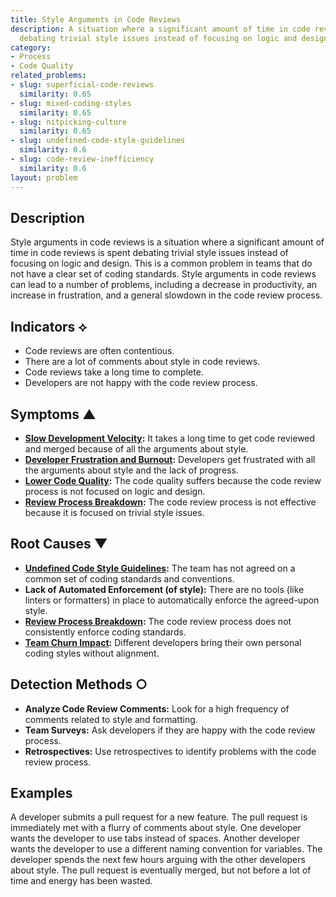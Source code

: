 ```yaml
---
title: Style Arguments in Code Reviews
description: A situation where a significant amount of time in code reviews is spent
  debating trivial style issues instead of focusing on logic and design.
category:
- Process
- Code Quality
related_problems:
- slug: superficial-code-reviews
  similarity: 0.65
- slug: mixed-coding-styles
  similarity: 0.65
- slug: nitpicking-culture
  similarity: 0.65
- slug: undefined-code-style-guidelines
  similarity: 0.6
- slug: code-review-inefficiency
  similarity: 0.6
layout: problem
---
```


## Description
Style arguments in code reviews is a situation where a significant amount of time in code reviews is spent debating trivial style issues instead of focusing on logic and design. This is a common problem in teams that do not have a clear set of coding standards. Style arguments in code reviews can lead to a number of problems, including a decrease in productivity, an increase in frustration, and a general slowdown in the code review process.

## Indicators ⟡
- Code reviews are often contentious.
- There are a lot of comments about style in code reviews.
- Code reviews take a long time to complete.
- Developers are not happy with the code review process.

## Symptoms ▲
- **[Slow Development Velocity](slow-development-velocity.md):** It takes a long time to get code reviewed and merged because of all the arguments about style.
- **[Developer Frustration and Burnout](developer-frustration-and-burnout.md):** Developers get frustrated with all the arguments about style and the lack of progress.
- **[Lower Code Quality](lower-code-quality.md):** The code quality suffers because the code review process is not focused on logic and design.
- **[Review Process Breakdown](review-process-breakdown.md):** The code review process is not effective because it is focused on trivial style issues.

## Root Causes ▼
- **[Undefined Code Style Guidelines](undefined-code-style-guidelines.md):** The team has not agreed on a common set of coding standards and conventions.
- **Lack of Automated Enforcement (of style):** There are no tools (like linters or formatters) in place to automatically enforce the agreed-upon style.
- **[Review Process Breakdown](review-process-breakdown.md):** The code review process does not consistently enforce coding standards.
- **[Team Churn Impact](team-churn-impact.md):** Different developers bring their own personal coding styles without alignment.

## Detection Methods ○
- **Analyze Code Review Comments:** Look for a high frequency of comments related to style and formatting.
- **Team Surveys:** Ask developers if they are happy with the code review process.
- **Retrospectives:** Use retrospectives to identify problems with the code review process.

## Examples
A developer submits a pull request for a new feature. The pull request is immediately met with a flurry of comments about style. One developer wants the developer to use tabs instead of spaces. Another developer wants the developer to use a different naming convention for variables. The developer spends the next few hours arguing with the other developers about style. The pull request is eventually merged, but not before a lot of time and energy has been wasted.
